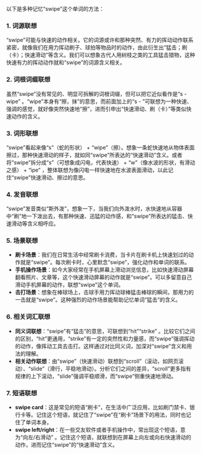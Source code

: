 以下是多种记忆“swipe”这个单词的方法：

### 1. 词源联想
“swipe”可能与快速的动作相关。它的词源或许和那种突然、有力的挥动动作联系紧密，就像我们在用力挥动刷子、球拍等物品时的动作，由此衍生出“猛击；刷（卡）；快速滑动”等含义。我们可以想象古代人用树枝之类的工具猛击猎物，这种快速有力的挥动动作就和“swipe”的词源含义相关。

### 2. 词根词缀联想
虽然“swipe”没有常见的、明显可拆解的词根词缀，但可以把它近似看作是“s - wipe” 。“wipe”本身有“擦，抹”的意思，而前面加上的“s - ”可联想为一种快速、强调的感觉，就好像突然快速地“擦”，进而引申出“快速滑动、刷（卡）”等类似快速动作的含义。

### 3. 词形联想
“swipe”看起来像“s”（蛇的形状） + “wipe”（擦）。想象一条蛇快速地从物体表面擦过，那种快速滑动的样子，就如同“swipe”所表达的“快速滑动”含义。或者将“swipe”拆分成“s”（可想象成闪电，代表快速） + “w”（像水波的形状，有滑动之感） + “ipe” ，整体联想为像闪电一样快速地在水波表面滑动，以此记住“swipe”快速滑动、擦过的意思。

### 4. 发音联想
“swipe”发音类似“斯外泼”，想象一下，当我们向外泼水时，水快速地从容器中“刷”地一下泼出去，有那种快速、迅猛的动作感，和“swipe”所表达的猛击、快速滑动等含义相呼应。

### 5. 场景联想
 - **刷卡场景**：我们在日常生活中经常刷卡消费，当卡片在刷卡机上快速划过的动作就是“swipe”。每次刷卡时，心里默念“swipe”，强化动作和单词的联系。
 - **手机操作场景**：如今大家经常在手机屏幕上滑动浏览信息，比如快速滑动屏幕翻看照片、文章等，这个快速滑动屏幕的动作就是“swipe”。可以多留意自己滑动手机屏幕的动作，联想“swipe”这个单词。
 - **击打场景**：想象在棒球场上，击球手用力挥动球棒猛击棒球的瞬间，那用力的一击就是“swipe”。这种强烈的动作场景能帮助记忆单词“猛击”的含义。

### 6. 相关词汇联想
 - **同义词联想**：“swipe”有“猛击”的意思，可联想到“hit”“strike” 。比较它们之间的区别，“hit”更通用，“strike”有一定的突然性和力量感，而“swipe”强调挥动的动作，像挥动工具去击打。这样通过对比同义词，加深对“swipe”含义和用法的理解。
 - **相关动作联想**：由“swipe”（快速滑动）联想到“scroll”（滚动，如网页滚动）、“slide”（滑行，平稳地滑动）。分析它们之间的差异，“scroll”更多指有规律的上下滚动，“slide”强调平稳顺滑，而“swipe”侧重快速地滑动。

### 7. 短语联想
 - **swipe card**：这是常见的短语“刷卡”，在生活中广泛应用，比如刷门禁卡、银行卡等。记住这个短语，就记住了“swipe”在“刷卡”场景下的用法，同时也记住了单词本身。
 - **swipe left/right**：在一些交友软件或者手机操作中，常出现这个短语，意为“向左/右滑动” 。记住这个短语，就联想到在屏幕上向左或向右快速滑动的动作，进而记住“swipe”的“快速滑动”含义。 